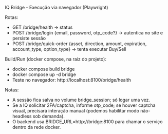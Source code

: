 IQ Bridge - Execução via navegador (Playwright)

Rotas:
- GET /bridge/health → status
- POST /bridge/login {email, password, otp_code?} → autentica no site e persiste sessão
- POST /bridge/quick-order {asset, direction, amount, expiration, account_type, option_type} → tenta executar Buy/Sell

Build/Run (docker compose, na raiz do projeto):
- docker compose build bridge
- docker compose up -d bridge
- Teste no navegador: http://localhost:8100/bridge/health

Notas:
- A sessão fica salva no volume bridge_session; só logar uma vez.
- Se a IQ solicitar 2FA/captcha, informe otp_code; se houver captcha visual, precisará interação manual (podemos habilitar modo não-headless sob demanda).
- O backend usa BRIDGE_URL=http://bridge:8100 para chamar o serviço dentro da rede docker.
